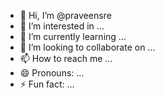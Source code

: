 - 👋 Hi, I’m @praveensre
- 👀 I’m interested in ...
- 🌱 I’m currently learning ...
- 💞️ I’m looking to collaborate on ...
- 📫 How to reach me ...
- 😄 Pronouns: ...
- ⚡ Fun fact: ...

<!---
praveensre/praveensre is a ✨ special ✨ repository because its `README.md` (this file) appears on your GitHub profile.
You can click the Preview link to take a look at your changes.
--->
